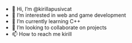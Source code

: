 - 👋 Hi, I’m @kirillapusivcat
- 👀 I’m interested in web and game development
- 🌱 I’m currently learning C++
- 💞️ I’m looking to collaborate on projects
- 📫 How to reach me kirill

<!---
kirillapusivcat/kirillapusivcat is a ✨ special ✨ repository because its `README.md` (this file) appears on your GitHub profile.
You can click the Preview link to take a look at your changes.
--->
